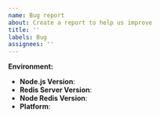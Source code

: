 ```yaml
---
name: Bug report
about: Create a report to help us improve
title: ''
labels: Bug
assignees: ''
---
```


<!-- Describe your issue here -->

**Environment:**
 - **Node.js Version**: <!-- e.g. "node --version" -->
 - **Redis Server Version**: <!-- e.g. "redis-server --version" -->
 - **Node Redis Version**: <!-- e.g. "npm ls redis" -->
 - **Platform**: <!-- e.g. Ubuntu 20.04.3, Windows 10, Mac OS 11.6 -->

